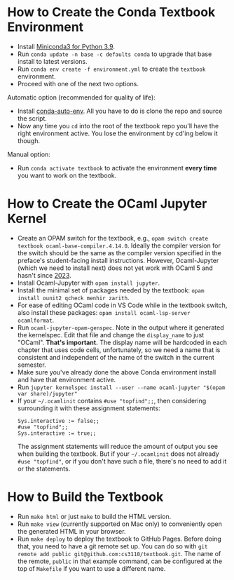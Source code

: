 # How to Create the Conda Textbook Environment

- Install
  [Miniconda3 for Python 3.9](https://docs.conda.io/en/latest/miniconda.html).
- Run `conda update -n base -c defaults conda` to upgrade that base install to
  latest versions.
- Run `conda env create -f environment.yml` to create the `textbook`
  environment.  
- Proceed with one of the next two options.

Automatic option (recommended for quality of life):

- Install [conda-auto-env](https://github.com/introkun/conda-auto-env). All you
  have to do is clone the repo and source the script.
- Now any time you `cd` into the root of the textbook repo you'll have the right
  environment active. You lose the environment by cd'ing below it though.

Manual option:

- Run `conda activate textbook` to activate the environment **every time** you
  want to work on the textbook.

# How to Create the OCaml Jupyter Kernel

- Create an OPAM switch for the textbook, e.g., `opam switch create textbook ocaml-base-compiler.4.14.0`. Ideally the compiler version for the switch should be the same as the compiler version specified in the preface's student-facing install instructions. However, Ocaml-Jupyter (which we need to install next) does not yet work with OCaml 5 and hasn't since [2023](https://github.com/akabe/ocaml-jupyter/pull/199).
- Install Ocaml-Jupyter with `opam install jupyter`.
- Install the minimal set of packages needed by the textbook:
  `opam install ounit2 qcheck menhir zarith`.
- For ease of editing OCaml code in VS Code while in the textbook switch, also
  install these packages:
  `opam install ocaml-lsp-server ocamlformat`.
- Run `ocaml-jupyter-opam-genspec`. Note in the output where it generated
  the kernelspec. Edit that file and change the `display_name` to just "OCaml".
  **That's important.** The display name will be hardcoded in each chapter
  that uses code cells, unfortunately, so we need a name that is consistent
  and independent of the name of the switch in the current semester.
- Make sure you've already done the above Conda environment install and have
  that environment active.
- Run `jupyter kernelspec install --user --name ocaml-jupyter "$(opam var share)/jupyter"`
- If your `~/.ocamlinit` contains `#use "topfind";;`, then considering
  surrounding it with these assignment statements:
  ```
  Sys.interactive := false;;
  #use "topfind";;
  Sys.interactive := true;;
  ```
  The assignment statements will reduce the amount of output you see when
  building the textbook. But if your `~/.ocamlinit` does not already
  `#use "topfind"`, or if you don't have such a file, there's no need to add it or the statements.

# How to Build the Textbook

- Run `make html` or just `make` to build the HTML version.
- Run `make view` (currently supported on Mac only) to conveniently open the
  generated HTML in your browser.
- Run `make deploy` to deploy the textbook to GitHub Pages. Before doing that,
  you need to have a git remote set up. You can do so with
  `git remote add public git@github.com:cs3110/textbook.git`. The name of the
  remote, `public` in that example command, can be configured at the top of
  `Makefile` if you want to use a different name.

